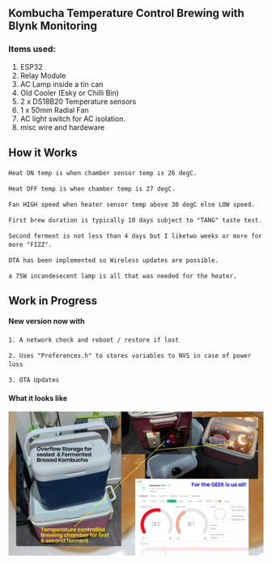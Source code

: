 ## Kombucha Temperature Control Brewing with Blynk Monitoring
###  

### Items used:
  1.  ESP32
  2.  Relay Module
  3.  AC Lamp inside a tin can
  4.  Old Cooler (Esky or Chilli Bin)
  5.  2 x DS18B20 Temperature sensors
  6.  1 x 50mm Radial Fan
  7.  AC light switch for AC isolation.
  8.  misc wire and hardeware

## How it Works
`Heat ON temp is when chamber sensor temp is 26 degC.`

`Heat OFF temp is when chamber temp is 27 degC.`

`Fan HIGH speed when heater sensor temp above 30 degC else LOW speed.`

`First brew duration is typically 10 days subject to "TANG" taste test.`

`Second ferment is not less than 4 days but I liketwo weeks or more for more "FIZZ".`

`OTA has been implemented so Wireless updates are possible.`

`a 75W incandesecent lamp is all that was needed for the heater.`

## Work in Progress
#### New version now with

`1. A network check and reboot / restore if lost`

`2. Uses "Preferences.h" to stores variables to NVS in case of power loss`

`3. OTA Updates`

#### What it looks like
![kombucha brewing chamber](https://github.com/macca448/kombucha_temp_ctl/blob/main/assets/kombucha_brewing.jpg)
